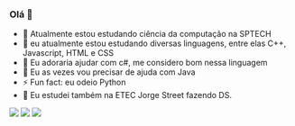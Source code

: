 ### Olá 👋



- 🔭 Atualmente estou estudando ciência da computação na SPTECH 
- 🌱 eu atualmente estou estudando diversas linguagens, entre elas C++, Javascript, HTML e CSS
- 👯 Eu adoraria ajudar com c#, me considero bom nessa linguagem
- 🤔 Eu as vezes vou precisar de ajuda com Java
- ⚡ Fun fact: eu odeio Python
- 🦍 Eu estudei também na ETEC Jorge Street fazendo DS.

<div> 
  <a href="https://instagram.com/edu._.correa" target="_blank"><img src="https://img.shields.io/badge/-Instagram-%23E4405F?style=for-the-badge&logo=instagram&logoColor=white" target="_blank"></a>
  <a href = "mailto:eduardo-correa1@outlook.com.br"><img src="https://img.shields.io/badge/-Gmail-%23333?style=for-the-badge&logo=gmail&logoColor=white" target="_blank"></a>
  <a href="https://www.linkedin.com/in/eduardo-corrêa-295988242/" target="_blank"><img src="https://img.shields.io/badge/-LinkedIn-%230077B5?style=for-the-badge&logo=linkedin&logoColor=white" target="_blank"></a> 
  
</div>

